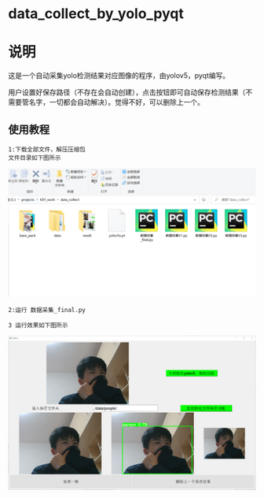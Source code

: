 # data_collect_by_yolo_pyqt
# 说明

这是一个自动采集yolo检测结果对应图像的程序，由yolov5，pyqt编写。

用户设置好保存路径（不存在会自动创建），点击按钮即可自动保存检测结果（不需要管名字，一切都会自动解决）。觉得不好，可以删除上一个。


## 使用教程
```
1:下载全部文件，解压压缩包
文件目录如下图所示
```
![yolo](./result/2.png)
```
2:运行 数据采集_final.py
```
```
3 运行效果如下图所示
```
![jg](./result/3.png)
